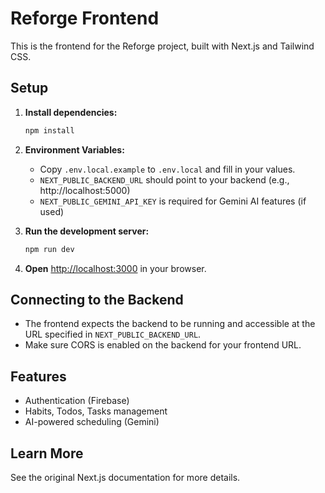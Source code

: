 # Reforge Frontend

This is the frontend for the Reforge project, built with Next.js and Tailwind CSS.

## Setup

1. **Install dependencies:**
   ```bash
   npm install
   ```

2. **Environment Variables:**
   - Copy `.env.local.example` to `.env.local` and fill in your values.
   - `NEXT_PUBLIC_BACKEND_URL` should point to your backend (e.g., http://localhost:5000)
   - `NEXT_PUBLIC_GEMINI_API_KEY` is required for Gemini AI features (if used)

3. **Run the development server:**
   ```bash
   npm run dev
   ```

4. **Open** [http://localhost:3000](http://localhost:3000) in your browser.

## Connecting to the Backend
- The frontend expects the backend to be running and accessible at the URL specified in `NEXT_PUBLIC_BACKEND_URL`.
- Make sure CORS is enabled on the backend for your frontend URL.

## Features
- Authentication (Firebase)
- Habits, Todos, Tasks management
- AI-powered scheduling (Gemini)

## Learn More
See the original Next.js documentation for more details.
